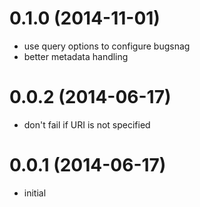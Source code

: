 # 0.1.0 (2014-11-01)

  * use query options to configure bugsnag
  * better metadata handling

# 0.0.2 (2014-06-17)

  * don't fail if URI is not specified

# 0.0.1 (2014-06-17)

  * initial


